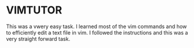 # VIMTUTOR

This was a vwery easy task. I learned most of the vim commands and how to efficiently edit a text file in vim. I followed the instructions and this was a very straight forward task.
